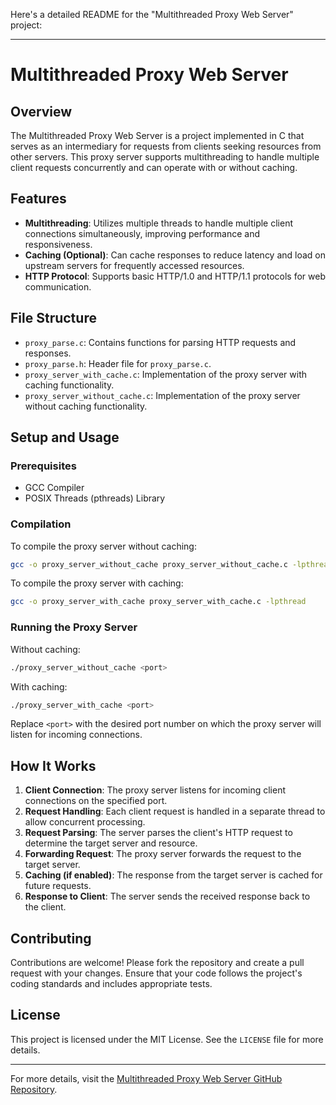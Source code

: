 Here's a detailed README for the "Multithreaded Proxy Web Server" project:

---

# Multithreaded Proxy Web Server

## Overview
The Multithreaded Proxy Web Server is a project implemented in C that serves as an intermediary for requests from clients seeking resources from other servers. This proxy server supports multithreading to handle multiple client requests concurrently and can operate with or without caching.

## Features
- **Multithreading**: Utilizes multiple threads to handle multiple client connections simultaneously, improving performance and responsiveness.
- **Caching (Optional)**: Can cache responses to reduce latency and load on upstream servers for frequently accessed resources.
- **HTTP Protocol**: Supports basic HTTP/1.0 and HTTP/1.1 protocols for web communication.

## File Structure
- `proxy_parse.c`: Contains functions for parsing HTTP requests and responses.
- `proxy_parse.h`: Header file for `proxy_parse.c`.
- `proxy_server_with_cache.c`: Implementation of the proxy server with caching functionality.
- `proxy_server_without_cache.c`: Implementation of the proxy server without caching functionality.

## Setup and Usage
### Prerequisites
- GCC Compiler
- POSIX Threads (pthreads) Library

### Compilation
To compile the proxy server without caching:
```bash
gcc -o proxy_server_without_cache proxy_server_without_cache.c -lpthread
```

To compile the proxy server with caching:
```bash
gcc -o proxy_server_with_cache proxy_server_with_cache.c -lpthread
```

### Running the Proxy Server
Without caching:
```bash
./proxy_server_without_cache <port>
```

With caching:
```bash
./proxy_server_with_cache <port>
```

Replace `<port>` with the desired port number on which the proxy server will listen for incoming connections.

## How It Works
1. **Client Connection**: The proxy server listens for incoming client connections on the specified port.
2. **Request Handling**: Each client request is handled in a separate thread to allow concurrent processing.
3. **Request Parsing**: The server parses the client's HTTP request to determine the target server and resource.
4. **Forwarding Request**: The proxy server forwards the request to the target server.
5. **Caching (if enabled)**: The response from the target server is cached for future requests.
6. **Response to Client**: The server sends the received response back to the client.

## Contributing
Contributions are welcome! Please fork the repository and create a pull request with your changes. Ensure that your code follows the project's coding standards and includes appropriate tests.

## License
This project is licensed under the MIT License. See the `LICENSE` file for more details.

---

For more details, visit the [Multithreaded Proxy Web Server GitHub Repository](https://github.com/Rohankumar19/Multithreaded-Proxy-Web-Server).